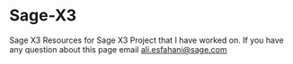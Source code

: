 # Sage-X3
Sage X3 
Resources for Sage X3 Project that I have worked on. 
If you have any question about this page email ali.esfahani@sage.com
